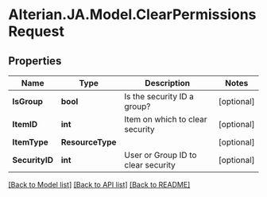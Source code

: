 # Alterian.JA.Model.ClearPermissionsRequest

## Properties

Name | Type | Description | Notes
------------ | ------------- | ------------- | -------------
**IsGroup** | **bool** | Is the security ID a group? | [optional] 
**ItemID** | **int** | Item on which to clear security | [optional] 
**ItemType** | **ResourceType** |  | [optional] 
**SecurityID** | **int** | User or Group ID to clear security | [optional] 

[[Back to Model list]](../README.md#documentation-for-models) [[Back to API list]](../README.md#documentation-for-api-endpoints) [[Back to README]](../README.md)

